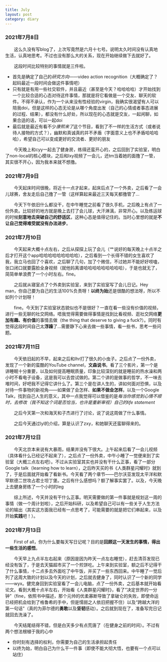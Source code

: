 ```yaml
---
title: July
layout: post
category: diary
---
```

### 2021年7月8日

&emsp;&emsp;这么久没有写blog了，上次写竟然是六月十七号。说明太久时间没有认真地生活，认真地思考。不过也没有那么大的关系，现在开始继续做下去就好了。

&emsp;&emsp;这段时间比较特别的事情就是三件啦。
- 首先是确定了自己的*研究方向*——video action recognition（大概确定了？起码最近一段时间会做这件事情吧）
- 只有就是有用一些社交软件，并且最近（甚至是今天？哈哈哈哈）才开始找到一个比较合适的心态对待这件事情，那就是将它看做是一个交友、聊天的软件。不得不承认，作为一个从来没有性经验的virgin，我确实很渴望有人可以陪我doi，但是这样的心态无论是从哪个角度出发（自己的心情或者事态进展的过程、结果），都没有什么好处，所以现在的心态就是交友，一起闲聊，如果合适的话，可以一起doi
- 最后就是最近有看不少*康熙来了*这个节目，看到了不一样的生活方式（或者说待人接物的方式？），幽默和真诚真的并不矛盾（字面意义上也不矛盾哈哈哈哈），希望自己可以变成更好的交流者、更好的朋友

&emsp;&emsp;今天晚上和cyy一起去了健身房，练得还蛮开心的，之后回到了实验室，明白了non-local的核心模块，之后和lxy视频了一会儿，还tm当着她的面撸了一管，其实很不开心，因为我本来就不想撸。

### 2021年7月9日

&emsp;&emsp;今天起床时间很晚，将近十一点才起来，起床后点了一个外卖，之后看了一会儿球赛，舍友走后自己撸了一管（这样算起来最近三天每天都撸管了...

&emsp;&emsp;今天下午依旧什么都没干，在中午睡觉之前看了很久手机，之后晚上有点了一份外卖。比较好的地方就是晚上去打了会儿球，大汗淋漓，非常开心。以及练运球的时候**刻意地去突破自己的舒适区**，这种心态是值得记住的。当时心里想的就是**不让自己觉得难受就没有办法进步**。

### 2021年7月10日

&emsp;&emsp;今天起来大概十点左右，之后从探探上玩了会儿（艹说好的每天晚上十点半之后才打开这个app哈哈哈哈哈哈哈哈哈），之后看到一个长得不错的女生喜欢了我，我立马也回了个喜欢，之后聊了几句，加了个微信，不过她并不能好好唠嗑，张口闭口就要露脸全身视频（就他妈离谱哈哈哈哈哈哈哈哈哈），于是也就无了，简简单单浪费了一个小时左右。fine。

&emsp;&emsp;之后就从寝室点了个外卖到实验室，来到了实验室写了会儿日记。Hey man，你自己要为自己的生活100%负责呀！**以终为始**还是很酷的想法呀，所以不如列个计划呀！

&emsp;&emsp;fine。今天到了实验室状态貌似也不是很好？一直在看一些没有价值的视频，进行一些无聊的社交网络。唔我觉得需要做得事情是找到比看视频、逛社交网络**更加有趣、有价值**的事情去做（the thing that deserve to giving a fuck?）。同时有觉得这段时间自己太**浮躁**了...需要静下心来去做一些事情，看一些书，思考一些问题。

### 2021年7月11日

&emsp;&emsp;今天依旧起的不早，起来之后和lhr打了很久的小虫子。之后点了一份外卖，发现了一个新的蛮酷的YouTube channel，**文森说书**。看了三个影片，第一个是讲睡眠十分重要，以及如何提高睡眠质量，印象比较深刻的就是睡前的热水澡和两小时不看电子设备，这是我可以去尝试做的。第二个讲的是做事的哲学，不一味去堆时间，好吧我不记得它讲什么了。第三个是在讲人生的，讲如何面对恐惧，以及对待一件事物的新视角——如果做了会怎样、**如果不做会怎样**。以及一个Google Talk，找到自己人生的意义，其中一点我觉得可以借鉴的是*每当你感觉到心情不顺时，去修改（我不知这个词是否恰当，也许是重新审视）自己的life statement*

&emsp;&emsp;之后今天第一次和海天和子杰进行了讨论，说了说这周做了什么事情。


&emsp;&emsp;之后今天通过lyl的介绍，算是认识了zxy，和她聊天还蛮聊得来的。

### 2021年7月12日

&emsp;&emsp;今天北京本来说有大暴雨，结果并没有下很大。上午起来后看了一会儿视频（具体看什么已经记不起来了），之后点了一份外卖，中午小睡了一觉便来到了实验室（大概三点左右吧）。不过从实验室其实也并没有干什么正事，看了一部分Google talk（learning how to learn），之后昨天买的书《人类群星闪耀时》就到了，于是后面就开始看了看新书。今天看了两个章节——巴尔沃亚发现太平洋和默罕默德二世攻占君士坦丁堡。之后有什么感想吗？额了解事实罢了。以及，今天晚上去健身房练了一个小时的leg

&emsp;&emsp;综上所述，今天并没有干什么正事。明天需要做的第一件事就是规划这一周的事情（做一个周计划啦），之后开始科研，以及希望自己可以有一些关于人生方法论的输出（其实这方面我已经有一点思考了，可能需要的就是把它们串起来，以及开始**实践**吧！）。

### 2021年7月13日

&emsp;&emsp;First of all，你为什么要每天写日记呢？目的是**回顾这一天发生的事情，得出一些生活的感悟**。

&emsp;&emsp;今天早上九点半左右起来（原因是因为昨天一点左右睡觉），赶去清芬发现已经没有饭了，于是去天猫超市买了一个煎饼吃。上午来到实验室，额之后不记得干了什么事情，十二点多去外面吃了中午饭，并买了一些东西回来。中午睡了一觉后列了这周大致的计划以及今天的计划，之后就去健身了，同时认识了一个新的同学——wyx。健完身回到实验室看了一会儿电脑，点了一份外卖，之后基本就开始看论文。看到大概十点半左右，开始看《人类群星闪耀时》，看了“决定世界的一分钟”（fine，依照书中描述，那个元帅的优柔寡断导致了拿破仑的失败，即使命运已经把机会给到了格鲁希的手中，但是懦弱之人依旧把握不住）以及“跨越大洋的第一句话”（真的为菲尔德的**勇敢**以及**坚韧**感动）。之后就到现在了，准备写完日记就回去洗澡了。

&emsp;&emsp;今天结尾结得不错，但是白天多少有点荒唐了（在健身之前的时间）。不过有两个想法根植于我的心中
- 你时刻有选择的权利，你需要为自己的生活承担起责任
- 以终为始，明白自己为什么干一件事（即使不能大彻大悟，也要有一个点可以站住）